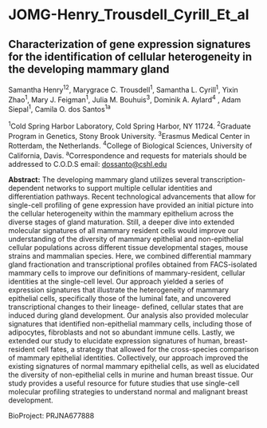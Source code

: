 # JOMG-Henry_Trousdell_Cyrill_Et_al
## Characterization of gene expression signatures for the identification of cellular heterogeneity in the developing mammary gland

Samantha Henry<sup>1</sup><sup>2</sup>, Marygrace C. Trousdell<sup>1</sup>, Samantha L. Cyrill<sup>1</sup>, Yixin Zhao<sup>1</sup>, Mary J. Feigman<sup>1</sup>, Julia M. Bouhuis<sup>3</sup>, Dominik A. Aylard<sup>4</sup> , Adam Siepal<sup>1</sup>, Camila O. dos Santos<sup>1a</sup> 

<sup>1</sup>Cold Spring Harbor Laboratory, Cold Spring Harbor, NY 11724.
<sup>2</sup>Graduate Program in Genetics, Stony Brook University.
<sup>3</sup>Erasmus Medical Center in Rotterdam, the Netherlands.
<sup>4</sup>College of Biological Sciences, University of California, Davis.
<sup>a</sup>Correspondence   and   requests   for   materials   should   be   addressed   to C.O.D.S email: dossanto@cshl.edu

**Abstract:** The developing mammary gland utilizes several transcription-dependent networks to support multiple cellular identities and differentiation pathways. Recent technological advancements that allow for single-cell profiling of gene expression have provided an initial picture into the cellular heterogeneity within the mammary epithelium across the diverse stages of gland maturation. Still, a deeper dive into extended molecular signatures of all mammary resident cells would improve our understanding of the diversity of mammary epithelial and non-epithelial cellular populations across different tissue developmental stages, mouse strains and mammalian species. Here, we combined differential mammary gland fractionation and transcriptional profiles obtained from FACS-isolated mammary cells to improve our definitions of mammary-resident, cellular identities at the single-cell level. Our approach yielded a series of expression signatures that illustrate the heterogeneity of mammary epithelial cells, specifically those of the luminal fate, and uncovered transcriptional changes to their lineage- defined, cellular states that are induced during gland development. Our analysis also provided molecular signatures that identified non-epithelial mammary cells, including those of adipocytes, fibroblasts and not so abundant immune cells. Lastly, we extended our study to elucidate expression signatures of human, breast-resident cell fates, a strategy that allowed for the cross-species comparison of mammary epithelial identities. Collectively, our approach improved the existing signatures of normal mammary epithelial cells, as well as elucidated the diversity of non-epithelial cells in murine and human breast tissue. Our study provides a useful resource for future studies that use single-cell molecular profiling strategies to understand normal and malignant breast development.

BioProject: PRJNA677888
